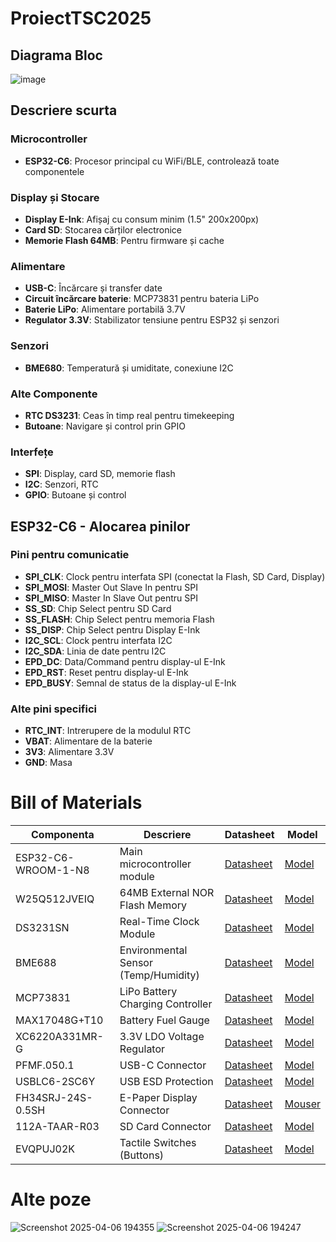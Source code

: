 # ProiectTSC2025

## Diagrama Bloc

![image](https://github.com/user-attachments/assets/6be7cce0-c347-423c-88e3-3e90b86d44f9)

## Descriere scurta

### Microcontroller
- **ESP32-C6**: Procesor principal cu WiFi/BLE, controlează toate componentele

### Display și Stocare
- **Display E-Ink**: Afișaj cu consum minim (1.5" 200x200px)
- **Card SD**: Stocarea cărților electronice
- **Memorie Flash 64MB**: Pentru firmware și cache

### Alimentare
- **USB-C**: Încărcare și transfer date
- **Circuit încărcare baterie**: MCP73831 pentru bateria LiPo
- **Baterie LiPo**: Alimentare portabilă 3.7V
- **Regulator 3.3V**: Stabilizator tensiune pentru ESP32 și senzori

### Senzori
- **BME680**: Temperatură și umiditate, conexiune I2C

### Alte Componente
- **RTC DS3231**: Ceas în timp real pentru timekeeping
- **Butoane**: Navigare și control prin GPIO

### Interfețe
- **SPI**: Display, card SD, memorie flash
- **I2C**: Senzori, RTC
- **GPIO**: Butoane și control

## ESP32-C6 - Alocarea pinilor

### Pini pentru comunicatie
- **SPI_CLK**: Clock pentru interfata SPI (conectat la Flash, SD Card, Display)
- **SPI_MOSI**: Master Out Slave In pentru SPI
- **SPI_MISO**: Master In Slave Out pentru SPI
- **SS_SD**: Chip Select pentru SD Card
- **SS_FLASH**: Chip Select pentru memoria Flash
- **SS_DISP**: Chip Select pentru Display E-Ink
- **I2C_SCL**: Clock pentru interfata I2C
- **I2C_SDA**: Linia de date pentru I2C
- **EPD_DC**: Data/Command pentru display-ul E-Ink
- **EPD_RST**: Reset pentru display-ul E-Ink
- **EPD_BUSY**: Semnal de status de la display-ul E-Ink

### Alte pini specifici
- **RTC_INT**: Intrerupere de la modulul RTC
- **VBAT**: Alimentare de la baterie
- **3V3**: Alimentare 3.3V
- **GND**: Masa

# Bill of Materials

| Componenta | Descriere | Datasheet | Model |
|-----------|-------------|-----------|--------------|
| ESP32-C6-WROOM-1-N8 | Main microcontroller module | [Datasheet](https://www.espressif.com/sites/default/files/documentation/esp32-c6_datasheet_en.pdf) | [Model](https://www.mouser.com/ProductDetail/Espressif-Systems/ESP32-C6-WROOM-1-N8) |
| W25Q512JVEIQ | 64MB External NOR Flash Memory | [Datasheet](https://www.winbond.com/resource-files/W25Q512JV%20RevI%2005132020%20Plus.pdf) | [Model](https://www.mouser.com/ProductDetail/Winbond/W25Q512JVEIQ) |
| DS3231SN | Real-Time Clock Module | [Datasheet](https://datasheets.maximintegrated.com/en/ds/DS3231.pdf) | [Model](https://www.mouser.com/ProductDetail/Analog-Devices-Maxim-Integrated/DS3231SN) |
| BME688 | Environmental Sensor (Temp/Humidity) | [Datasheet](https://www.bosch-sensortec.com/media/boschsensortec/downloads/datasheets/bst-bme688-ds000.pdf) | [Model](https://www.mouser.com/ProductDetail/Bosch-Sensortec/BME688) |
| MCP73831 | LiPo Battery Charging Controller | [Datasheet](https://ww1.microchip.com/downloads/en/DeviceDoc/20001984g.pdf) | [Model](https://www.mouser.com/ProductDetail/Microchip-Technology/MCP73831T-5ACI-OT) |
| MAX17048G+T10 | Battery Fuel Gauge | [Datasheet](https://datasheets.maximintegrated.com/en/ds/MAX17048-MAX17049.pdf) | [Model](https://www.mouser.com/ProductDetail/Analog-Devices-Maxim-Integrated/MAX17048G%2bT10) |
| XC6220A331MR-G | 3.3V LDO Voltage Regulator | [Datasheet](https://www.torexsemi.com/file/xc6220/XC6220.pdf) | [Model](https://www.mouser.com/ProductDetail/Torex-Semiconductor/XC6220A331MR-G) |
| PFMF.050.1 | USB-C Connector | [Datasheet](https://cdn.amphenol-cs.com/media/wysiwyg/files/drawing/pfmf.pdf) | [Model](https://www.mouser.com/ProductDetail/Amphenol-FCI/PFMF0501) |
| USBLC6-2SC6Y | USB ESD Protection | [Datasheet](https://www.st.com/resource/en/datasheet/usblc6-2.pdf) | [Model](https://www.mouser.com/ProductDetail/STMicroelectronics/USBLC6-2SC6Y) |
| FH34SRJ-24S-0.5SH | E-Paper Display Connector | [Datasheet](https://www.hirose.com/product/document?clcode=CL0684-0832-7-99&productname=FH34SRJ-24S-0.5SH(99)&series=FH34&documenttype=Catalog&lang=en&documentid=D49681_en) | [Mouser](https://www.mouser.com/ProductDetail/Hirose-Connector/FH34SRJ-24S-0.5SH) |
| 112A-TAAR-R03 | SD Card Connector | [Datasheet](https://www.attend.com.tw/sites/default/files/2022-05/112A-TAAR-R03.pdf) | [Model](https://www.mouser.com/ProductDetail/Attend/112A-TAAR-R03) |
| EVQPUJ02K | Tactile Switches (Buttons) | [Datasheet](https://industry.panasonic.com/ww/components/devices/mechanical-components/switches/light-touch-switches/products/evqpuj02k) | [Model](https://www.mouser.com/ProductDetail/Panasonic/EVQPUJ02K) |

# Alte poze

![Screenshot 2025-04-06 194355](https://github.com/user-attachments/assets/f6a0d3d8-5469-4f42-b72e-c700dec84ab4)
![Screenshot 2025-04-06 194247](https://github.com/user-attachments/assets/bac51ebf-e645-47f2-8099-25c2ea2e21cb)



